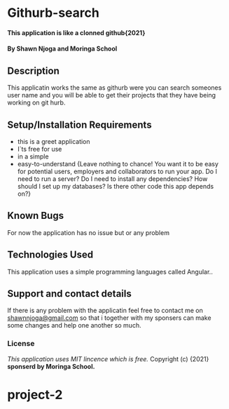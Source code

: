 # Githurb-search
#### This application is like a clonned github{2021}
#### By **Shawn Njoga and Moringa School**
## Description
This applicatin works the same as githurb were you can search someones user name and you will be able to get their projects that they have being working on git hurb. 
## Setup/Installation Requirements
* this is a greet application
* I`ts free for use
* in a simple
* easy-to-understand
{Leave nothing to chance! You want it to be easy for potential users, employers and collaborators to run your app. Do I need to run a server? Do I need to install any dependencies? How should I set up my databases? Is there other code this app depends on?}
## Known Bugs
For now the application has no issue but or any problem
## Technologies Used
This application uses a simple programming languages called Angular..
## Support and contact details
If there is any problem with the applicatin feel free to contact me on shawnnjoga@gmail.com so that i together with my sponsers can make some changes and help one another so much.
### License
*This application uses MIT lincence which is free.*
Copyright (c) {2021} **sponserd by Moringa School.**
  
# project-2